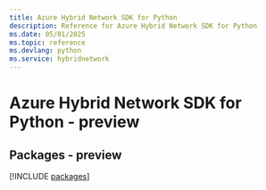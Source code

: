 ```yaml
---
title: Azure Hybrid Network SDK for Python
description: Reference for Azure Hybrid Network SDK for Python
ms.date: 05/01/2025
ms.topic: reference
ms.devlang: python
ms.service: hybridnetwork
---
```

# Azure Hybrid Network SDK for Python - preview
## Packages - preview
[!INCLUDE [packages](hybrid-network-index.md)]